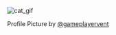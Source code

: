![cat_gif](https://media1.tenor.com/m/557GUrcXp14AAAAd/jinx-cat-javascript.gif)

Profile Picture by [@gameplayervent](https://xenia.chimmie.k.vu/#xenia_drawing1)
